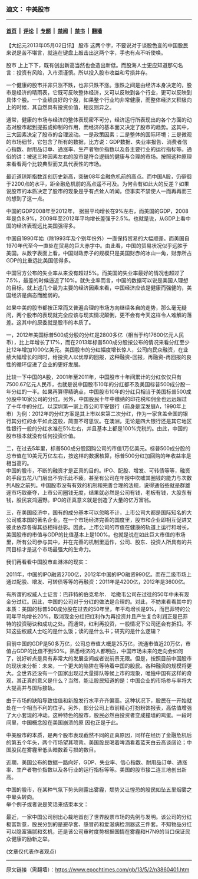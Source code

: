 ### 迪文： 中美股市

---

#### [首页](../../../..?n3860401) &nbsp;|&nbsp; [评论](../../../../../epoch-comment?n3860401) &nbsp;|&nbsp; [专题](../../../../../epoch-special?n3860401) &nbsp;|&nbsp; [禁闻](../../../../../epoch-news?n3860401) &nbsp;|&nbsp; [禁书](../../../../../books?n3860401) &nbsp;|&nbsp; [翻墙](https://github.com/gfw-breaker/nogfw/blob/master/README.md?n3860401)


<div class="post_content" id="artbody" itemprop="articleBody">
 <!-- article content begin -->
 <p>
  【大纪元2013年05月02日讯】
  <ok href="https://www.epochtimes.com/gb/tag/%E8%82%A1%E5%B8%82.html">
   股市
  </ok>
  这两个字，不要说对于谈股色变的中国股民来说是苦不堪言，就连在键盘上敲击出这两个字，手也有点不听使唤。
 </p>
 <p>
  <ok href="https://www.epochtimes.com/gb/tag/%E8%82%A1%E5%B8%82.html">
   股市
  </ok>
  上上下下，既有创出新高当然也会造出新低。而股海人士更应知道那句名言：投资有风险，入市须谨慎。所以投入股市收益和亏损并存。
 </p>
 <p>
  一个健康的股市并非只涨不跌，也非只跌不涨。涨跌之间是由经济本身决定的，股市是经济的晴雨表，它既可反映整体经济，又可以反映到各个行业，更可以反映到具体个股。一个业绩良好的个股，如果整个行业均非常健康，而整体经济又积极向上的时候，其自然具有投资价值，相反则异之。
 </p>
 <p>
  通常，健康的市场与经济的整体表现密不可分，经济运行所表现出的各个方面的动态对股市起到提振或抑制的作用，而经济的基本面又决定了股市的趋势。这其中，三大因素决定了股市的合理波动。一是政策因素；二是整体的国际环境；三是微观的市场细节，它包含了所有的数据，比方说：GDP数据、失业率报告、消费者信心指数、耐用品订单、通涨率、生产者物价指数以及各主要行业的运行指标等。通俗的讲：被这三种因素左右的股市是符合逻辑的健康与合理的市场。按照这种原理来看看两个比较典型而又具代表性的市场。
 </p>
 <p>
  最近道琼斯指数连创历史新高，突破08年金融危机前的高点。而中国A股，仍徘徊于2200点的水平，距金融危机前的高点遥不可及。为何会有如此大的反差？如果说股市的本质决定了股市的现象是乎有点耸人听闻，但事实不禁使人一而再再而三的想到了这一点。
 </p>
 <p>
  中国的GDP2008年至2012年， 据报平均增长在9%左右，而美国的GDP，2008年是负8.9%，2009年至2012年平均增长差强于2.5%。也就是说，从GDP上看中国的经济表现远比美国强得多。
 </p>
 <p>
  中国自1990年始（除1993年及个别年份外）一直保持贸易的大幅顺差。而美国自1970年代至今一直处在贸易的巨大赤字中。由此看，中国的贸易状况似乎远胜于美国。从数字表面上看，中国财政赤子的规模只是美国财赤的冰山一角，财赤所占GDP的比重远比美国低得多。
 </p>
 <p>
  中国官方公布的失业率从来没有超过5%。而美国的失业率最好的情况也超过了7.5%，最差的时候逼近了10%。就失业率而言，中国的数据可以说是美国人理想的目标。就上述几个最为主要的经济因素来看，中国经济应该是健康而强健的，美国经济是病态而脆弱的。
 </p>
 <p>
  如果中美的股市都按正常而又普遍合理的市场方向继续各自的走势，那么毫无疑问，两个股市的表现就完全应该与现实情况颠倒，更不会有今天这样令人难解的落差。这其中的原委就是股市的本质了。
 </p>
 <p>
  一，2012年美国标普500成分股的分红是2800多亿（相当于约17600亿元人民币），比上年增长了17%，而在2013年标普500成分股按公布的情况来看分红至少比12年增加1000亿美元。美国股市的分红幅度增长惊人，公司向民众融资，在业绩大幅增长的同时，给投资人以优厚的回报，这种融资-回报，再融资-再回报的良性的循环促进了企业的更好发展。
 </p>
 <p>
  比较一下中国的A股，2001年至2011年，中国股市十年间累计的分红仅仅只有7500.67亿元人民币，也就是说中国股市10年的分红都不及美国标普500成分股一年分红的一半。如果再算得精确点，中国股市10年的分红只相当于美国标普500成分股中10家公司的分红。另外，中国股民十年中缴纳的印花税和佣金也远远超过了十年中的分红。以深圳第一家上市公司平安银行（前身是深发展A，1990年上市）为例：2012年的分红方案是其上市以来第二次分红，作为一家含盖全国的银行其分红的水平如此这般，简直不可思议。在澳洲，无论是四大银行还是其它地区性银行一般的分红水准在5%左右，并且基本上都是100%完税的。由此，中国的股市根本就没有任何投资价值。
 </p>
 <p>
  二，在过去5年里，标普500成分股回购公司的市值1万亿美元。标普500成分股的总市值在10美元万亿左右，按这样的数据核算，标普500分红加回购的年收益率是相当高的。
  <br/>
  中国的股市，不断的融资才是正真的目的。IPO、配股、增发、可转债等等，融资的手段五花八门层出不穷乐此不疲。甚至有公司在年报中吹嘘其圈钱的能力与次数列A股之前列。中国股市没有有效的机制和完善合理的法规，说得通俗些就是群雄逐市巧取豪夺，上市公司圈钱无度，结果就必然是公司有钱，老板有钱，大股东有钱，股民哀鸿遍野。IPO的正真意义就是创造了大量的亿万富翁。
 </p>
 <p>
  三，在美国经济中，国有的成分基本可以忽略不计，上市公司大都是国际知名的大公司或本国的著名企业。在一个市场经济完善的国度里，股市和企业即相互促进又彼此依存各得其益相得益彰。因此，上市公司的市值在健康的轨道上运行和增长，美国股市的市值与GDP的比值基本上是100%。也就是说在如此巨大市值的市场里，所有公司参与其中，并在完善的机制里运作，公司、股东、投资人所具有的共同目标才是这个市场最强大的生命力。
 </p>
 <p>
  我们再看看中国股市血淋淋的现实：
 </p>
 <p>
  2011年，中国的IPO融资2700亿，2012年中国的IPO融资990亿。而在二级市场上通过配股、增发、可转债等等的再融资：2011年是4200亿，2012年是3600亿。
 </p>
 <p>
  有所谓的权威人士证言：巴菲特的伯克希尔． 哈撒韦公司在过往的50年中未有现金分过红。因此，中国的公司对于分红的做法是合理的。对此，不妨来看看其中的本质：美国的标普500成分股在过去的50年里，年平均增长是9%，而巴菲特的公司年平均增长20%，取消现金分红把红利作为再投资并且产生复合利润正是巴菲特的投资秘诀和成功之处。而通常，红利再投资，一般情况下公司还会有折扣。不知这些权威人士吃的是什么饭；读的是什么书；研究的是什么逻辑？
 </p>
 <p>
  目前中国的GDP是50多万亿，公司总市值大概是25万亿，流通市值近20万亿，市值占GDP的比值不到50%。熟悉经济的人都明白，中国市场未来的走向会如何了，说好听点是具有非常大的发展空间或者说前景无限。但是，按照目前中国股市的现状来分析：未来，一个更大的陷阱在等待着中国的股民。各种融资的规模将更大。全世界还没有一个国家出现过大量排队等候上市的现象，唯独中国有这样的奇观，其正真的意义是什么？当然，能让股民知道的是：中国企业的市场参与率将大大提高并与国际接轨。
 </p>
 <p>
  由于市场的缺陷导致估值和新股发行水平齐齐偏高。这种状况下，股民在一开始就处在一个相当不利的位子。另外，部分公司上市前精心打扮粉饰报表，高估值增强了大小套现的冲动。这种特色的股市，股民必然由投资者变成撞墙的鸡蛋。一段时间里，中国概念股在美国崩溃的原 因也正是于此。
 </p>
 <p>
  中美股市的本质，是两个股市表现截然不同的正真原因，同样在经历了金融危机后的第五个年头，两个市场望其项背。美国股民喝着啤酒看着蓝天白云高谈阔论；中国股民在雾霾里低头暗数着亏损的数目。
 </p>
 <p>
  近期，美国公布的数据一路向好，GDP、失业率、信心指数、耐用品订单、通涨率、生产者物价指数以及各行业的运行指标等等。美国的股市接二连三地创出新高。
 </p>
 <p>
  中国的股市，在某种气氛下势头刚露出雾霾，颓势又让惶恐的股民如坠五里烟雾之中晕头转向。
  <br/>
  举个例子或者说是笑话来结束本文：
 </p>
 <p>
  最近，一家中国公司别出心裁地首创了世界股票市场的先例与发明。该公司的分红极富新意，股民分到的是避孕套、感冒药和爱滋病检测器这三件套。不知物品分红可以隐富猫腻和玄机，还是该公司审时度势根据国情在雾霾和H7N9的当口保证民众健康的励新之举。
 </p>
 <p>
  (文章仅代表作者观点)
 </p>
 <!-- article content end -->
 <div id="below_article_ad">
 </div>
</div>


---

原文链接（需翻墙）：https://www.epochtimes.com/gb/13/5/2/n3860401.htm